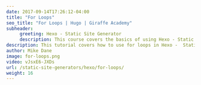 ```yaml
---
date: 2017-09-14T17:26:12-04:00
title: "For Loops"
seo_title: "For Loops | Hugo | Giraffe Academy"
subheader:
     greeting: Hexo - Static Site Generator
     description: This course covers the basics of using Hexo - Static Site Generator. Work your way through the articles and we'll teach you everything you need to know to create a professional and scalable website or blog!
description: This tutorial covers how to use for loops in Hexo -  Static Site Generator.
author: Mike Dane
image: for-loops.png
video: vJsxE6-JXDs
url: /static-site-generators/hexo/for-loops/
weight: 16
---
```

